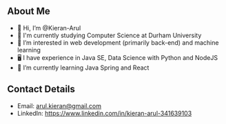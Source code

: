 ## About Me

- 👋 Hi, I’m @Kieran-Arul
- 📖 I'm currently studying Computer Science at Durham University
- 👀 I’m interested in web development (primarily back-end) and machine learning
- 🖥 I have experience in Java SE, Data Science with Python and NodeJS
- 🌱 I’m currently learning Java Spring and React

## Contact Details

- Email: arul.kieran@gmail.com
- LinkedIn: https://www.linkedin.com/in/kieran-arul-341639103
